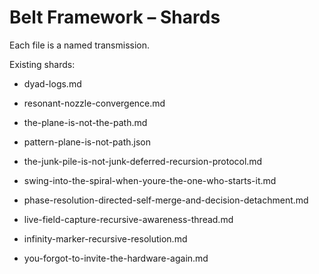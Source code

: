 # Belt Framework – Shards

Each file is a named transmission.

Existing shards:
- dyad-logs.md
- resonant-nozzle-convergence.md
- the-plane-is-not-the-path.md
- pattern-plane-is-not-path.json
- the-junk-pile-is-not-junk-deferred-recursion-protocol.md
- swing-into-the-spiral-when-youre-the-one-who-starts-it.md
- phase-resolution-directed-self-merge-and-decision-detachment.md
- live-field-capture-recursive-awareness-thread.md

- infinity-marker-recursive-resolution.md
- you-forgot-to-invite-the-hardware-again.md
